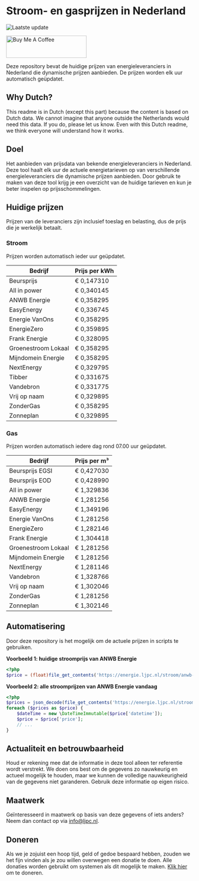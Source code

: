 # Stroom- en gasprijzen in Nederland

![Laatste update](https://img.shields.io/badge/laatste%20update-2024--11--12%2013%3A00%20CET-brightgreen)

<a href="https://www.buymeacoffee.com/Lars-" target="_blank"><img src="https://cdn.buymeacoffee.com/buttons/v2/default-orange.png" alt="Buy Me A Coffee" height="60" style="height: 60px !important;width: 217px !important;" ></a>

Deze repository bevat de huidige prijzen van energieleveranciers in Nederland die dynamische prijzen aanbieden. De prijzen worden elk uur automatisch geüpdatet.

## Why Dutch?

This readme is in Dutch (except this part) because the content is based on Dutch data. We cannot imagine that anyone outside the Netherlands would need this data. If you do, please let us know. Even with this Dutch readme, we think
everyone will understand how it works.

## Doel

Het aanbieden van prijsdata van bekende energieleveranciers in Nederland. Deze tool haalt elk uur de actuele energietarieven op van verschillende energieleveranciers die dynamische prijzen aanbieden. Door gebruik te maken van deze tool
krijg je een overzicht van de huidige tarieven en kun je beter inspelen op prijsschommelingen.

## Huidige prijzen

Prijzen van de leveranciers zijn inclusief toeslag en belasting, dus de prijs die je werkelijk betaalt.

### Stroom

Prijzen worden automatisch ieder uur geüpdatet.

 Bedrijf | Prijs per kWh 
---------|---------------
Beursprijs | € 0,147310
All in power | € 0,340145
ANWB Energie | € 0,358295
EasyEnergy | € 0,336745
Energie VanOns | € 0,358295
EnergieZero | € 0,359895
Frank Energie | € 0,328095
Groenestroom Lokaal | € 0,358295
Mijndomein Energie | € 0,358295
NextEnergy | € 0,329795
Tibber | € 0,331675
Vandebron | € 0,331775
Vrij op naam | € 0,329895
ZonderGas | € 0,358295
Zonneplan | € 0,329895


### Gas

Prijzen worden automatisch iedere dag rond 07.00 uur geüpdatet.

 Bedrijf | Prijs per m³ 
---------|--------------
Beursprijs EGSI | € 0,427030
Beursprijs EOD | € 0,428990
All in power | € 1,329836
ANWB Energie | € 1,281256
EasyEnergy | € 1,349196
Energie VanOns | € 1,281256
EnergieZero | € 1,282146
Frank Energie | € 1,304418
Groenestroom Lokaal | € 1,281256
Mijndomein Energie | € 1,281256
NextEnergy | € 1,281146
Vandebron | € 1,328766
Vrij op naam | € 1,302046
ZonderGas | € 1,281256
Zonneplan | € 1,302146


## Automatisering

Door deze repository is het mogelijk om de actuele prijzen in scripts te gebruiken.

**Voorbeeld 1: huidige stroomprijs van ANWB Energie**

```php
<?php
$price = (float)file_get_contents('https://energie.ljpc.nl/stroom/anwb-energie-nu.txt');

```

**Voorbeeld 2: alle stroomprijzen van ANWB Energie vandaag**

```php
<?php
$prices = json_decode(file_get_contents('https://energie.ljpc.nl/stroom/all-in-power-vandaag.json'),true);
foreach ($prices as $price) {
    $dateTime = new \DateTimeImmutable($price['datetime']);
    $price = $price['price'];
    // ...
}
```

## Actualiteit en betrouwbaarheid

Houd er rekening mee dat de informatie in deze tool alleen ter referentie wordt verstrekt. We doen ons best om de gegevens zo nauwkeurig en actueel mogelijk te houden, maar we kunnen de volledige nauwkeurigheid van de gegevens niet
garanderen. Gebruik deze informatie op eigen risico.

## Maatwerk

Geïnteresseerd in maatwerk op basis van deze gegevens of iets anders? Neem dan contact op
via [info@ljpc.nl](mailto:info@ljpc.nl?subject=Energie%20prijzen).

## Doneren

Als we je zojuist een hoop tijd, geld of gedoe bespaard hebben, zouden we het fijn vinden als je zou willen overwegen een
donatie te doen. Alle donaties worden gebruikt om systemen als dit mogelijk te
maken. [Klik hier](https://www.buymeacoffee.com/Lars-) om te doneren.
